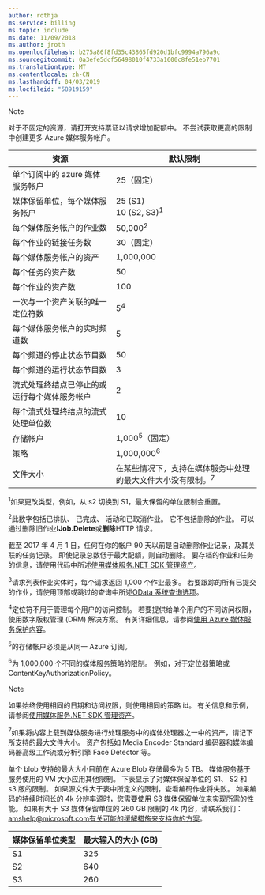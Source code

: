 ```yaml
---
author: rothja
ms.service: billing
ms.topic: include
ms.date: 11/09/2018
ms.author: jroth
ms.openlocfilehash: b275a86f8fd35c43865fd920d1bfc9994a796a9c
ms.sourcegitcommit: 0a3efe5dcf56498010f4733a1600c8fe51eb7701
ms.translationtype: MT
ms.contentlocale: zh-CN
ms.lasthandoff: 04/03/2019
ms.locfileid: "58919159"
---
```

>[!NOTE]
>对于不固定的资源，请打开支持票证以请求增加配额中。 不尝试获取更高的限制中创建更多 Azure 媒体服务帐户。

| 资源 | 默认限制 | 
| --- | --- | 
| 单个订阅中的 azure 媒体服务帐户 | 25（固定） |
| 媒体保留单位，每个媒体服务帐户 |25 (S1)<br/>10 (S2, S3)<sup>1</sup> | 
| 每个媒体服务帐户的作业数 | 50,000<sup>2</sup> |
| 每个作业的链接任务数 | 30（固定） |
| 每个媒体服务帐户的资产 | 1,000,000|
| 每个任务的资产数 | 50 |
| 每个作业的资产数 | 100 |
| 一次与一个资产关联的唯一定位符数 | 5<sup>4</sup> |
| 每个媒体服务帐户的实时频道数 |5|
| 每个频道的停止状态节目数 |50|
| 每个频道的运行状态节目数 |3|
| 流式处理终结点已停止的或运行每个媒体服务帐户|2|
| 每个流式处理终结点的流式处理单位数 |10 |
| 存储帐户 | 1,000<sup>5</sup>（固定） |
| 策略 | 1,000,000<sup>6</sup> |
| 文件大小| 在某些情况下，支持在媒体服务中处理的最大文件大小没有限制。<sup>7</sup> |

<sup>1</sup>如果更改类型，例如，从 s2 切换到 S1，最大保留的单位限制会重置。

<sup>2</sup>此数字包括已排队、 已完成、 活动和已取消作业。 它不包括删除的作业。 可以通过删除旧作业**IJob.Delete**或**删除**HTTP 请求。

截至 2017 年 4 月 1 日，任何在你的帐户 90 天以前是自动删除作业记录，及其关联的任务记录。 即使记录总数低于最大配额，则自动删除。 要存档的作业和任务的信息，请使用代码中所述[使用媒体服务.NET SDK 管理资产](../articles/media-services/previous/media-services-dotnet-manage-entities.md)。

<sup>3</sup>请求列表作业实体时，每个请求返回 1,000 个作业最多。 若要跟踪的所有已提交的作业，请使用顶部或跳过的查询中所述[OData 系统查询选项](/previous-versions/dynamicscrm-2015/developers-guide/gg309461(v=crm.7))。

<sup>4</sup>定位符不用于管理每个用户的访问控制。 若要提供给单个用户的不同访问权限，使用数字版权管理 (DRM) 解决方案。 有关详细信息，请参阅[使用 Azure 媒体服务保护内容](../articles/media-services/previous/media-services-content-protection-overview.md)。

<sup>5</sup>的存储帐户必须是从同一 Azure 订阅。

<sup>6</sup>为 1,000,000 个不同的媒体服务策略的限制。 例如，对于定位器策略或 ContentKeyAuthorizationPolicy。 

>[!NOTE]
> 如果始终使用相同的日期和访问权限，则使用相同的策略 id。 有关信息和示例，请参阅[使用媒体服务.NET SDK 管理资产](../articles/media-services/previous/media-services-dotnet-manage-entities.md#limit-access-policies)。

<sup>7</sup>如果将内容上载到媒体服务进行处理服务中的媒体处理器之一中的资产，请记下所支持的最大文件大小。 资产包括如 Media Encoder Standard 编码器和媒体编码器高级工作流或分析引擎 Face Detector 等。

单个 blob 支持的最大大小目前在 Azure Blob 存储最多为 5 TB。 媒体服务基于服务使用的 VM 大小应用其他限制。 下表显示了对媒体保留单位的 S1、 S2 和 s3 版的限制。 如果源文件大于表中所定义的限制，查看编码作业将失败。 如果编码的持续时间长的 4k 分辨率源时，您需要使用 S3 媒体保留单位来实现所需的性能。 如果有大于 S3 媒体保留单位的 260 GB 限制的 4k 内容，请联系我们：amshelp@microsoft.com有关可能的缓解措施来支持你的方案。

| 媒体保留单位类型 | 最大输入的大小 (GB)| 
| --- | --- | 
|S1 | 325|
|S2 | 640|
|S3 | 260|
